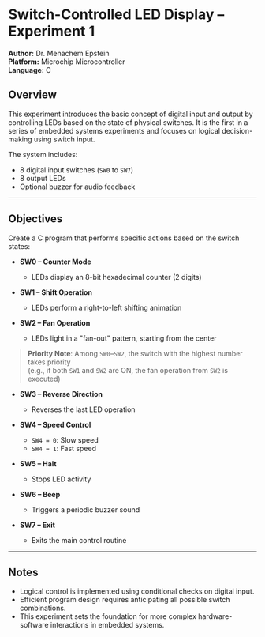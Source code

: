# Switch-Controlled LED Display – Experiment 1

**Author:** Dr. Menachem Epstein  
**Platform:** Microchip Microcontroller  
**Language:** C

## Overview

This experiment introduces the basic concept of digital input and output by controlling LEDs based on the state of physical switches. It is the first in a series of embedded systems experiments and focuses on logical decision-making using switch input.

The system includes:
- 8 digital input switches (`SW0` to `SW7`)
- 8 output LEDs
- Optional buzzer for audio feedback

---

## Objectives

Create a C program that performs specific actions based on the switch states:

- **SW0 – Counter Mode**  
  - LEDs display an 8-bit hexadecimal counter (2 digits)

- **SW1 – Shift Operation**  
  - LEDs perform a right-to-left shifting animation

- **SW2 – Fan Operation**  
  - LEDs light in a "fan-out" pattern, starting from the center

> **Priority Note**: Among `SW0`–`SW2`, the switch with the highest number takes priority  
> (e.g., if both `SW1` and `SW2` are ON, the fan operation from `SW2` is executed)

- **SW3 – Reverse Direction**  
  - Reverses the last LED operation

- **SW4 – Speed Control**  
  - `SW4 = 0`: Slow speed  
  - `SW4 = 1`: Fast speed

- **SW5 – Halt**  
  - Stops LED activity

- **SW6 – Beep**  
  - Triggers a periodic buzzer sound

- **SW7 – Exit**  
  - Exits the main control routine

---

## Notes

- Logical control is implemented using conditional checks on digital input.
- Efficient program design requires anticipating all possible switch combinations.
- This experiment sets the foundation for more complex hardware-software interactions in embedded systems.
